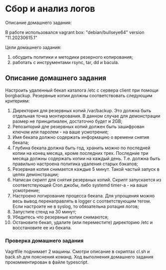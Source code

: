 # Сбор и анализ логов 

Описание домашнего задания:

В работе использовался vagrant box: "debian/bullseye64" version "11.20230615.1"

Цели домашнего задания:
1) обсудить политики и методики резерного копирования;
2) работать с инструментами rsync, tar, dd и bacula.

## Описание домашнего задания
Настроить удаленный бекап каталога /etc c сервера client при помощи borgbackup. Резервные копии должны соответствовать следующим критериям:
1) Директория для резервных копий /var/backup. Это должна быть отдельная точка монтирования. В данном случае для демонстрации размер не принципиален, достаточно будет и 2GB;
2) Репозиторий дле резервных копий должен быть зашифрован ключом или паролем - на ваше усмотрение;
3) Имя бекапа должно содержать информацию о времени снятия бекапа;
4) Глубина бекапа должна быть год, хранить можно по последней копии на конец месяца, кроме последних трех. Последние три месяца должны содержать копии на каждый день. Т.е. должна быть правильно настроена политика удаления старых бэкапов;
5) Резервная копия снимается каждые 5 минут. Такой частый запуск в целях демонстрации;
6) Написан скрипт для снятия резервных копий. Скрипт запускается из соответствующей Cron джобы, либо systemd timer-а - на ваше усмотрение;
7) Настроено логирование процесса бекапа. Для упрощения можно весь вывод перенаправлять в logger с соответствующим тегом. Если настроите не в syslog, то обязательна ротация логов;
8) Запустите стенд на 30 минут;
9) Убедитесь что резервные копии снимаются;
10) Остановите бекап, удалите (или переместите) директорию /etc и восстановите ее из бекапа.

### Проверка домашнего задания

Vagrtfile поднимает 2 машины. Смотри описание в скриптах cl.sh и back.sh для пояснения команд. Ход выполнения домашнего задания прокомментирован в файле typescript.
